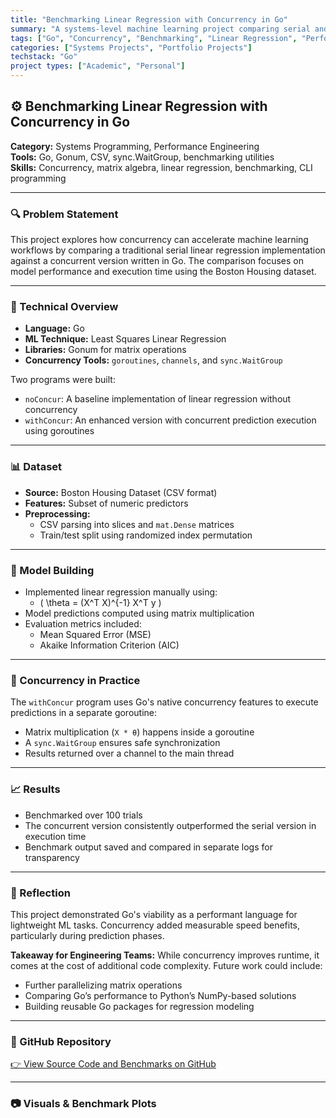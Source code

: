 ```yaml
---
title: "Benchmarking Linear Regression with Concurrency in Go"
summary: "A systems-level machine learning project comparing serial and concurrent linear regression implementations in Go using the Boston Housing dataset."
tags: ["Go", "Concurrency", "Benchmarking", "Linear Regression", "Performance"]
categories: ["Systems Projects", "Portfolio Projects"]
techstack: "Go"
project types: ["Academic", "Personal"]
---
```


## ⚙️ Benchmarking Linear Regression with Concurrency in Go

**Category:** Systems Programming, Performance Engineering  
**Tools:** Go, Gonum, CSV, sync.WaitGroup, benchmarking utilities  
**Skills:** Concurrency, matrix algebra, linear regression, benchmarking, CLI programming

---

### 🔍 Problem Statement

This project explores how concurrency can accelerate machine learning workflows by comparing a traditional serial linear regression implementation against a concurrent version written in Go. The comparison focuses on model performance and execution time using the Boston Housing dataset.

---

### 🧱 Technical Overview

- **Language:** Go  
- **ML Technique:** Least Squares Linear Regression  
- **Libraries:** Gonum for matrix operations  
- **Concurrency Tools:** `goroutines`, `channels`, and `sync.WaitGroup`

Two programs were built:

- `noConcur`: A baseline implementation of linear regression without concurrency  
- `withConcur`: An enhanced version with concurrent prediction execution using goroutines

---

### 📊 Dataset

- **Source:** Boston Housing Dataset (CSV format)  
- **Features:** Subset of numeric predictors  
- **Preprocessing:**
  - CSV parsing into slices and `mat.Dense` matrices  
  - Train/test split using randomized index permutation

---

### 🧠 Model Building

- Implemented linear regression manually using:
  - \( \theta = (X^T X)^{-1} X^T y \)  
- Model predictions computed using matrix multiplication  
- Evaluation metrics included:
  - Mean Squared Error (MSE)  
  - Akaike Information Criterion (AIC)

---

### 🚀 Concurrency in Practice

The `withConcur` program uses Go's native concurrency features to execute predictions in a separate goroutine:

- Matrix multiplication (`X * θ`) happens inside a goroutine  
- A `sync.WaitGroup` ensures safe synchronization  
- Results returned over a channel to the main thread

---

### 📈 Results

- Benchmarked over 100 trials  
- The concurrent version consistently outperformed the serial version in execution time  
- Benchmark output saved and compared in separate logs for transparency

---

### 📌 Reflection

This project demonstrated Go's viability as a performant language for lightweight ML tasks. Concurrency added measurable speed benefits, particularly during prediction phases.

**Takeaway for Engineering Teams:** While concurrency improves runtime, it comes at the cost of additional code complexity. Future work could include:
- Further parallelizing matrix operations  
- Comparing Go’s performance to Python’s NumPy-based solutions  
- Building reusable Go packages for regression modeling

---

### 🔗 GitHub Repository

[👉 View Source Code and Benchmarks on GitHub](https://github.com/jremsza/goMLproject.git)

---

### 📷 Visuals & Benchmark Plots 

